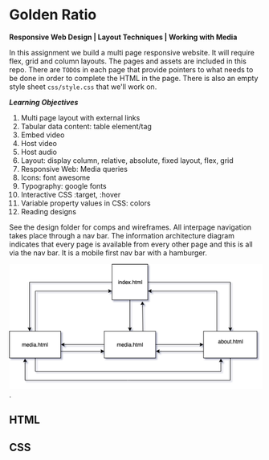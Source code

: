 # Golden Ratio

**Responsive Web Design | Layout Techniques | Working with Media**  

In this assignment we build a multi page responsive website. It will require flex, grid and column layouts.  The pages and assets are included in this repo.  There are `TODO`s in each page that provide pointers to what needs to be done in order to complete the HTML in the page.  There is also an empty style sheet `css/style.css` that we'll work on.

***Learning Objectives***  

1. Multi page layout with external links
2. Tabular data content: table element/tag
3. Embed video
4. Host video
5. Host audio
6. Layout: display column, relative, absolute, fixed
layout,	flex, grid
7. Responsive Web: Media queries
8. Icons: font awesome
9. Typography: google fonts
10. Interactive CSS	:target, :hover
11. Variable property values in CSS: colors 
12. Reading designs


See the design folder for comps and wireframes.  All interpage navigation takes place through a nav bar. The information architecture diagram indicates that every page is available from every other page and this is all via the nav bar.  It is a mobile first nav bar with a hamburger.  

![Information Architecture Diagram](design/golden-ratio-info-architecture.png).

## HTML


## CSS






